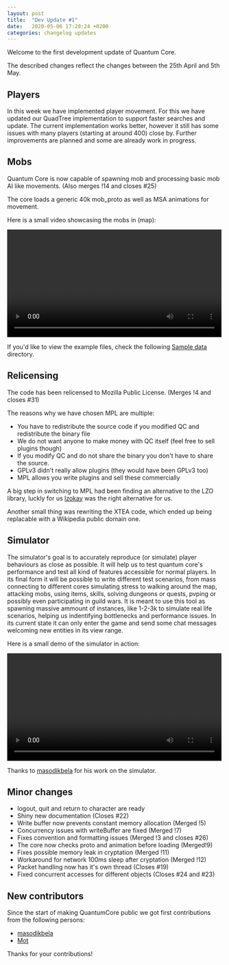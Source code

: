 ```yaml
---
layout: post
title:  "Dev Update #1"
date:   2020-05-06 17:20:24 +0200
categories: changelog updates
---
```

Welcome to the first development update of Quantum Core.

The described changes reflect the changes between the 25th April and 5th May.

## Players

In this week we have implemented player movement. For this we have updated our QuadTree implementation to support
faster searches and update. The current implementation works better, however it still has some issues with many players
(starting at around 400) close by. Further improvements are planned and some are already work in progress.

## Mobs

Quantum Core is now capable of spawning mob and processing basic mob AI like movements. (Also merges !14 and closes #25)

The core loads a generic 40k mob_proto as well as MSA animations for movement.

Here is a small video showcasing the mobs in (map):

<video width="500" controls>
    <source src="https://cdn.discordapp.com/attachments/702273847923310674/706324873810673764/GE0TaHdkZl.mp4" />
</video>

If you'd like to view the example files, check the following [Sample data](https://gitlab.com/quantum-core/core/-/tree/master/sample/game/data) directory.

## Relicensing

The code has been relicensed to Mozilla Public License. (Merges !4 and closes #31)

The reasons why we have chosen MPL are multiple:

- You have to redistribute the source code if you modified QC and redistribute the binary file
- We do not want anyone to make money with QC itself (feel free to sell plugins though)
- If you modify QC and do not share the binary you don't have to share the source.
- GPLv3 didn't really allow plugins (they would have been GPLv3 too)
- MPL allows you write plugins and sell these commercially

A big step in switching to MPL had been finding an alternative to the LZO library,
luckly for us [lzokay](https://github.com/jackoalan/lzokay) was the right alternative for us.

Another small thing was rewriting the XTEA code, which ended up being replacable with a Wikipedia public domain one.

## Simulator

The simulator's goal is to accurately reproduce (or simulate) player behaviours as close as possible. It will help us to test quantum core's
performance and test all kind of features accessible for normal players. In its final form it will be possible to write different test scenarios,
from mass connecting to different cores simulating stress to walking around the map, attacking mobs, using items, skills, solving dungeons or
quests, pvping or possibly even participating in guild wars. It is meant to use this tool as spawning massive ammount of instances, like 1-2-3k
to simulate real life scenarios, helping us indentifying bottlenecks and performance issues. In its current state it can only enter the game
and send some chat messages welcoming new entities in its view range.

Here is a small demo of the simulator in action:

<video width="500" controls style="max-width: 100%">
    <source src="https://cdn.discordapp.com/attachments/702273847923310674/707460924319203368/5dFj8QbyHB.mp4" />
</video>

Thanks to [masodikbela](https://gitlab.com/masodikbela) for his work on the simulator.

## Minor changes

- logout, quit and return to character are ready
- Shiny new documentation (Closes #22)
- Write buffer now prevents constant memory allocation (Merged !5)
- Concurrency issues with writeBuffer are fixed (Merged !7)
- Fixes convention and formatting issues (Merged !3 and closes #26)
- The core now checks proto and animation before loading (Merged!9)
- Fixes possible memory leak in cryptation (Merged !11)
- Workaround for network 100ms sleep after cryptation (Merged !12)
- Packet handling now has it's own thread (Closes #19)
- Fixed concurrent accesses for different objects (Closes #24 and #23)

## New contributors

Since the start of making QuantumCore public we got first contributions from the following persons:

- [masodikbela](https://gitlab.com/masodikbela)
- [Moţ](https://gitlab.com/iustin.danut)

Thanks for your contributions!
